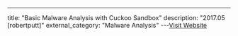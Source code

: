 ---
title: "Basic Malware Analysis with Cuckoo Sandbox"
description: "2017.05 [robertputt]"
external_category: "Malware Analysis"
---[Visit Website](http://robertputt.co.uk/basic-malware-analysis-with-cuckoo-sandbox.html)

